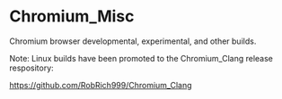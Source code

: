 # Chromium_Misc
Chromium browser developmental, experimental, and other builds.

Note: Linux builds have been promoted to the Chromium_Clang release respository:

https://github.com/RobRich999/Chromium_Clang
